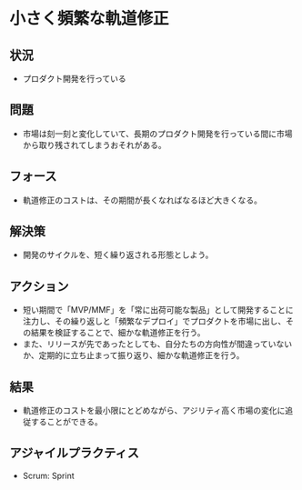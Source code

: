 # 小さく頻繁な軌道修正
## 状況
- プロダクト開発を行っている

## 問題
- 市場は刻一刻と変化していて、長期のプロダクト開発を行っている間に市場から取り残されてしまうおそれがある。

## フォース
- 軌道修正のコストは、その期間が長くなればなるほど大きくなる。

## 解決策
- 開発のサイクルを、短く繰り返される形態としよう。

## アクション
-  短い期間で「MVP/MMF」を「常に出荷可能な製品」として開発することに注力し、その繰り返しと「頻繁なデプロイ」でプロダクトを市場に出し、その結果を検証することで、細かな軌道修正を行う。
- また、リリースが先であったとしても、自分たちの方向性が間違っていないか、定期的に立ち止まって振り返り、細かな軌道修正を行う。

## 結果
- 軌道修正のコストを最小限にとどめながら、アジリティ高く市場の変化に追従することができる。

## アジャイルプラクティス
- Scrum: Sprint
